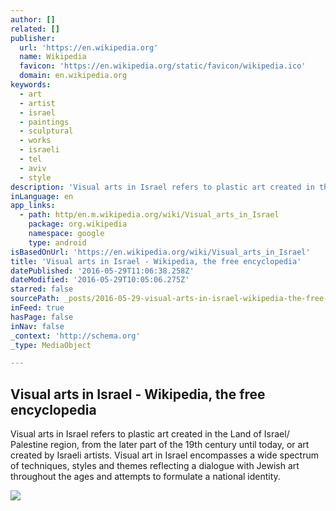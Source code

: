 ```yaml
---
author: []
related: []
publisher:
  url: 'https://en.wikipedia.org'
  name: Wikipedia
  favicon: 'https://en.wikipedia.org/static/favicon/wikipedia.ico'
  domain: en.wikipedia.org
keywords:
  - art
  - artist
  - israel
  - paintings
  - sculptural
  - works
  - israeli
  - tel
  - aviv
  - style
description: 'Visual arts in Israel refers to plastic art created in the Land of Israel/ Palestine region, from the later part of the 19th century until today, or art created by Israeli artists. Visual art in Israel encompasses a wide spectrum of techniques, styles and themes reflecting a dialogue with Jewish art throughout the ages and attempts to formulate a national identity.'
inLanguage: en
app_links:
  - path: http/en.m.wikipedia.org/wiki/Visual_arts_in_Israel
    package: org.wikipedia
    namespace: google
    type: android
isBasedOnUrl: 'https://en.wikipedia.org/wiki/Visual_arts_in_Israel'
title: 'Visual arts in Israel - Wikipedia, the free encyclopedia'
datePublished: '2016-05-29T11:06:38.258Z'
dateModified: '2016-05-29T10:05:06.275Z'
starred: false
sourcePath: _posts/2016-05-29-visual-arts-in-israel-wikipedia-the-free-encyclopedia.md
inFeed: true
hasPage: false
inNav: false
_context: 'http://schema.org'
_type: MediaObject

---
```

<article style=""><h1>Visual arts in Israel - Wikipedia, the free encyclopedia</h1><p>Visual arts in Israel refers to plastic art created in the Land of Israel/ Palestine region, from the later part of the 19th century until today, or art created by Israeli artists. Visual art in Israel encompasses a wide spectrum of techniques, styles and themes reflecting a dialogue with Jewish art throughout the ages and attempts to formulate a national identity.</p><img src="https://upload.wikimedia.org/wikipedia/commons/thumb/4/42/Ehad_haam_school3.jpg/200px-Ehad_haam_school3.jpg" /></article>